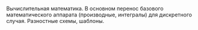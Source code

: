 Вычислительная математика. В основном перенос базового математического аппарата (производные, интегралы) для дискретного случая. Разностные схемы, шаблоны.
